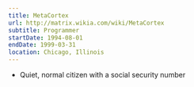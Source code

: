 ```yaml
---
title: MetaCortex
url: http://matrix.wikia.com/wiki/MetaCortex
subtitle: Programmer
startDate: 1994-08-01
endDate: 1999-03-31
location: Chicago, Illinois
---
```


* Quiet, normal citizen with a social security number
